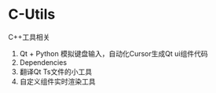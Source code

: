 # C-Utils
C++工具相关

1. Qt + Python 模拟键盘输入，自动化Cursor生成Qt ui组件代码
2. Dependencies
3. 翻译Qt Ts文件的小工具
4. 自定义组件实时渲染工具
